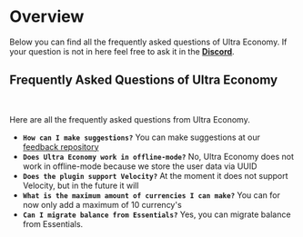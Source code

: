 # Overview
Below you can find all the frequently asked questions of Ultra Economy. If your question is not in here feel free to ask it in the **[Discord](https://discord.gg/3JuHDm8)**.
<br>

## Frequently Asked Questions of Ultra Economy
<br>

Here are all the frequently asked questions from Ultra Economy.
<br>

* **`How can I make suggestions?`**
  You can make suggestions at our [feedback repository](https://github.com/TechsCode-Team/Feedback/discussions/categories/suggestions)
* **`Does Ultra Economy work in offline-mode?`**
  No, Ultra Economy does not work in offline-mode because we store the user data via UUID
* **`Does the plugin support Velocity?`**
  At the moment it does not support Velocity, but in the future it will
* **`What is the maximum amount of currencies I can make?`**
  You can for now only add a maximum of 10 currency's
* **`Can I migrate balance from Essentials?`**
  Yes, you can migrate balance from Essentials.
